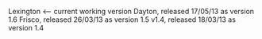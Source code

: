 Lexington  <-- current working version
Dayton, released 17/05/13 as version 1.6
Frisco, released 26/03/13 as version 1.5
v1.4, released 18/03/13 as version 1.4
